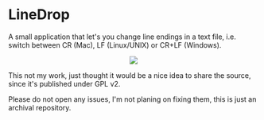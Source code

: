 # LineDrop
A small application that let's you change line endings in a text file, i.e. switch between CR (Mac), LF (Linux/UNIX) or CR+LF (Windows).

<div style="text-align:center"><img src="https://i.postimg.cc/W1NNtMBW/SHOT0126.png"></div>

This not my work, just thought it would be a nice idea to share the source, since it's published under GPL v2.

Please do not open any issues, I'm not planing on fixing them, this is just an archival repository.
